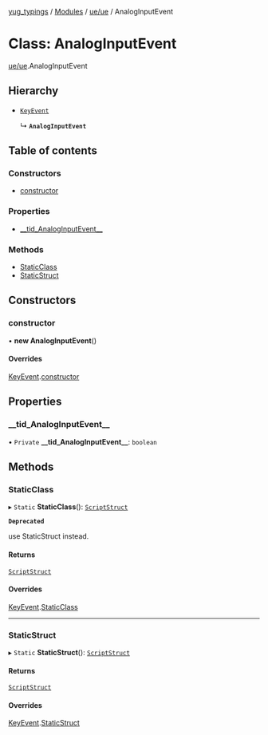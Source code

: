 [yug_typings](../README.md) / [Modules](../modules.md) / [ue/ue](../modules/ue_ue.md) / AnalogInputEvent

# Class: AnalogInputEvent

[ue/ue](../modules/ue_ue.md).AnalogInputEvent

## Hierarchy

- [`KeyEvent`](ue_ue.KeyEvent.md)

  ↳ **`AnalogInputEvent`**

## Table of contents

### Constructors

- [constructor](ue_ue.AnalogInputEvent.md#constructor)

### Properties

- [\_\_tid\_AnalogInputEvent\_\_](ue_ue.AnalogInputEvent.md#__tid_analoginputevent__)

### Methods

- [StaticClass](ue_ue.AnalogInputEvent.md#staticclass)
- [StaticStruct](ue_ue.AnalogInputEvent.md#staticstruct)

## Constructors

### constructor

• **new AnalogInputEvent**()

#### Overrides

[KeyEvent](ue_ue.KeyEvent.md).[constructor](ue_ue.KeyEvent.md#constructor)

## Properties

### \_\_tid\_AnalogInputEvent\_\_

• `Private` **\_\_tid\_AnalogInputEvent\_\_**: `boolean`

## Methods

### StaticClass

▸ `Static` **StaticClass**(): [`ScriptStruct`](ue_ue.ScriptStruct.md)

**`Deprecated`**

use StaticStruct instead.

#### Returns

[`ScriptStruct`](ue_ue.ScriptStruct.md)

#### Overrides

[KeyEvent](ue_ue.KeyEvent.md).[StaticClass](ue_ue.KeyEvent.md#staticclass)

___

### StaticStruct

▸ `Static` **StaticStruct**(): [`ScriptStruct`](ue_ue.ScriptStruct.md)

#### Returns

[`ScriptStruct`](ue_ue.ScriptStruct.md)

#### Overrides

[KeyEvent](ue_ue.KeyEvent.md).[StaticStruct](ue_ue.KeyEvent.md#staticstruct)
